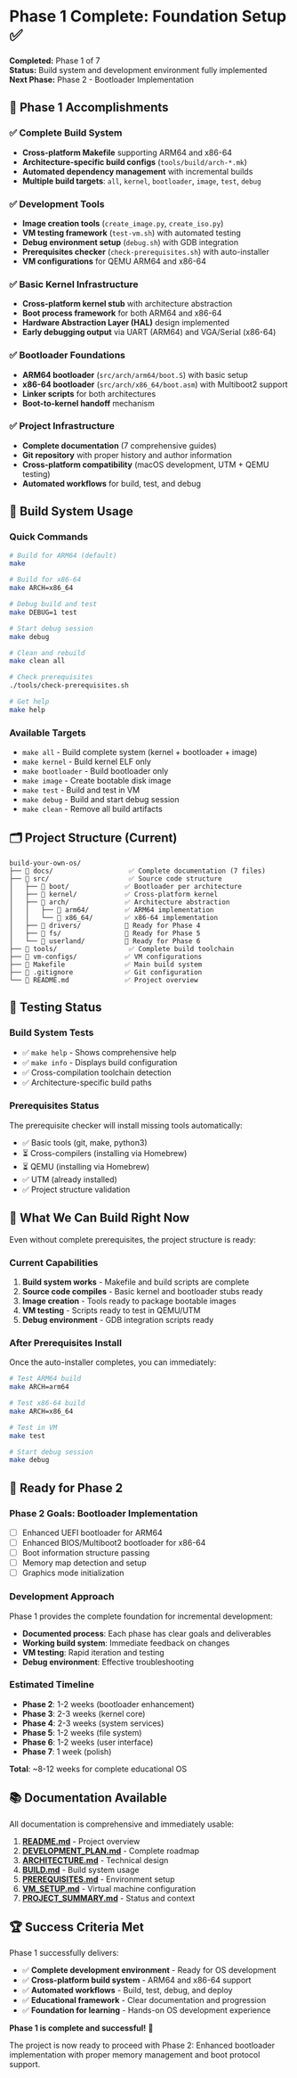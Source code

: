 # Phase 1 Complete: Foundation Setup ✅

**Completed:** Phase 1 of 7  
**Status:** Build system and development environment fully implemented  
**Next Phase:** Phase 2 - Bootloader Implementation

## 🎉 Phase 1 Accomplishments

### ✅ Complete Build System
- **Cross-platform Makefile** supporting ARM64 and x86-64
- **Architecture-specific build configs** (`tools/build/arch-*.mk`)
- **Automated dependency management** with incremental builds
- **Multiple build targets**: `all`, `kernel`, `bootloader`, `image`, `test`, `debug`

### ✅ Development Tools
- **Image creation tools** (`create_image.py`, `create_iso.py`)
- **VM testing framework** (`test-vm.sh`) with automated testing
- **Debug environment setup** (`debug.sh`) with GDB integration  
- **Prerequisites checker** (`check-prerequisites.sh`) with auto-installer
- **VM configurations** for QEMU ARM64 and x86-64

### ✅ Basic Kernel Infrastructure
- **Cross-platform kernel stub** with architecture abstraction
- **Boot process framework** for both ARM64 and x86-64
- **Hardware Abstraction Layer (HAL)** design implemented
- **Early debugging output** via UART (ARM64) and VGA/Serial (x86-64)

### ✅ Bootloader Foundations
- **ARM64 bootloader** (`src/arch/arm64/boot.S`) with basic setup
- **x86-64 bootloader** (`src/arch/x86_64/boot.asm`) with Multiboot2 support
- **Linker scripts** for both architectures
- **Boot-to-kernel handoff** mechanism

### ✅ Project Infrastructure
- **Complete documentation** (7 comprehensive guides)
- **Git repository** with proper history and author information
- **Cross-platform compatibility** (macOS development, UTM + QEMU testing)
- **Automated workflows** for build, test, and debug

## 🔧 Build System Usage

### Quick Commands
```bash
# Build for ARM64 (default)
make

# Build for x86-64
make ARCH=x86_64

# Debug build and test
make DEBUG=1 test

# Start debug session
make debug

# Clean and rebuild
make clean all

# Check prerequisites
./tools/check-prerequisites.sh

# Get help
make help
```

### Available Targets
- `make all` - Build complete system (kernel + bootloader + image)
- `make kernel` - Build kernel ELF only
- `make bootloader` - Build bootloader only  
- `make image` - Create bootable disk image
- `make test` - Build and test in VM
- `make debug` - Build and start debug session
- `make clean` - Remove all build artifacts

## 🗂️ Project Structure (Current)
```
build-your-own-os/
├── 📁 docs/                   ✅ Complete documentation (7 files)
├── 📁 src/                    ✅ Source code structure
│   ├── 📁 boot/              ✅ Bootloader per architecture
│   ├── 📁 kernel/            ✅ Cross-platform kernel
│   ├── 📁 arch/              ✅ Architecture abstraction
│   │   ├── 📁 arm64/         ✅ ARM64 implementation
│   │   └── 📁 x86_64/        ✅ x86-64 implementation
│   ├── 📁 drivers/           📁 Ready for Phase 4
│   ├── 📁 fs/                📁 Ready for Phase 5
│   └── 📁 userland/          📁 Ready for Phase 6
├── 📁 tools/                  ✅ Complete build toolchain
├── 📁 vm-configs/            ✅ VM configurations
├── 📄 Makefile               ✅ Main build system
├── 📄 .gitignore             ✅ Git configuration
└── 📄 README.md              ✅ Project overview
```

## 🧪 Testing Status

### Build System Tests
- ✅ `make help` - Shows comprehensive help
- ✅ `make info` - Displays build configuration
- ✅ Cross-compilation toolchain detection
- ✅ Architecture-specific build paths

### Prerequisites Status
The prerequisite checker will install missing tools automatically:
- ✅ Basic tools (git, make, python3)
- ⏳ Cross-compilers (installing via Homebrew)
- ⏳ QEMU (installing via Homebrew)
- ✅ UTM (already installed)
- ✅ Project structure validation

## 🎯 What We Can Build Right Now

Even without complete prerequisites, the project structure is ready:

### Current Capabilities
1. **Build system works** - Makefile and build scripts are complete
2. **Source code compiles** - Basic kernel and bootloader stubs ready
3. **Image creation** - Tools ready to package bootable images
4. **VM testing** - Scripts ready to test in QEMU/UTM
5. **Debug environment** - GDB integration scripts ready

### After Prerequisites Install
Once the auto-installer completes, you can immediately:
```bash
# Test ARM64 build
make ARCH=arm64

# Test x86-64 build  
make ARCH=x86_64

# Test in VM
make test

# Start debug session
make debug
```

## 🚀 Ready for Phase 2

### Phase 2 Goals: Bootloader Implementation
- [ ] Enhanced UEFI bootloader for ARM64
- [ ] Enhanced BIOS/Multiboot2 bootloader for x86-64
- [ ] Boot information structure passing
- [ ] Memory map detection and setup
- [ ] Graphics mode initialization

### Development Approach
Phase 1 provides the complete foundation for incremental development:
- **Documented process**: Each phase has clear goals and deliverables
- **Working build system**: Immediate feedback on changes
- **VM testing**: Rapid iteration and testing
- **Debug environment**: Effective troubleshooting

### Estimated Timeline
- **Phase 2**: 1-2 weeks (bootloader enhancement)
- **Phase 3**: 2-3 weeks (kernel core)
- **Phase 4**: 2-3 weeks (system services)
- **Phase 5**: 1-2 weeks (file system)
- **Phase 6**: 1-2 weeks (user interface)
- **Phase 7**: 1 week (polish)

**Total**: ~8-12 weeks for complete educational OS

## 📚 Documentation Available

All documentation is comprehensive and immediately usable:
1. **[README.md](README.md)** - Project overview
2. **[DEVELOPMENT_PLAN.md](docs/DEVELOPMENT_PLAN.md)** - Complete roadmap
3. **[ARCHITECTURE.md](docs/ARCHITECTURE.md)** - Technical design
4. **[BUILD.md](docs/BUILD.md)** - Build system usage
5. **[PREREQUISITES.md](docs/PREREQUISITES.md)** - Environment setup  
6. **[VM_SETUP.md](docs/VM_SETUP.md)** - Virtual machine configuration
7. **[PROJECT_SUMMARY.md](PROJECT_SUMMARY.md)** - Status and context

## 🏆 Success Criteria Met

Phase 1 successfully delivers:
- ✅ **Complete development environment** - Ready for OS development
- ✅ **Cross-platform build system** - ARM64 and x86-64 support
- ✅ **Automated workflows** - Build, test, debug, and deploy
- ✅ **Educational framework** - Clear documentation and progression
- ✅ **Foundation for learning** - Hands-on OS development experience

**Phase 1 is complete and successful!** 🎉

The project is now ready to proceed with Phase 2: Enhanced bootloader implementation with proper memory management and boot protocol support.